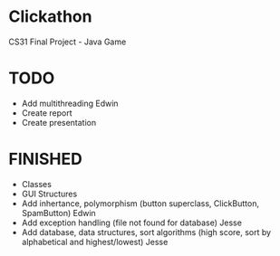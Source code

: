 # Clickathon
CS31 Final Project - Java Game


# TODO
* Add multithreading                                                                                     Edwin
* Create report
* Create presentation

# FINISHED
* Classes
* GUI Structures
* Add inhertance, polymorphism (button superclass, ClickButton, SpamButton)                              Edwin
* Add exception handling (file not found for database)                                                   Jesse
* Add database, data structures, sort algorithms (high score, sort by alphabetical and highest/lowest)   Jesse
